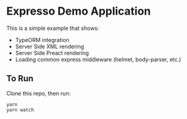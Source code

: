 # Expresso Demo Application

This is a simple example that shows:
  * TypeORM integration
  * Server Side XML rendering
  * Server Side Preact rendering
  * Loading common express middleware (helmet, body-parser, etc.)

## To Run
Clone this repo, then run:
```
yarn
yarn watch
```
